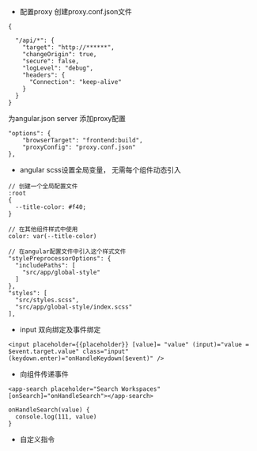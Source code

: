 
- 配置proxy
创建proxy.conf.json文件
```
{

  "/api/*": {
    "target": "http://******",
    "changeOrigin": true,
    "secure": false,
    "logLevel": "debug",
    "headers": {
      "Connection": "keep-alive"
    }
  }
}

```

为angular.json server 添加proxy配置
```
"options": {
	"browserTarget": "frontend:build",
	"proxyConfig": "proxy.conf.json"
},
```

- angular scss设置全局变量， 无需每个组件动态引入
```
// 创建一个全局配置文件 
:root
{
  --title-color: #f40;
}

// 在其他组件样式中使用
color: var(--title-color)

// 在angular配置文件中引入这个样式文件
"stylePreprocessorOptions": {
  "includePaths": [
    "src/app/global-style"
  ]
},
"styles": [
  "src/styles.scss",
  "src/app/global-style/index.scss"
],

```

- input 双向绑定及事件绑定
```
<input placeholder={{placeholder}} [value]= "value" (input)="value = $event.target.value" class="input" (keydown.enter)="onHandleKeydown($event)" />
```

- 向组件传递事件
```
<app-search placeholder="Search Workspaces" [onSearch]="onHandleSearch"></app-search>

onHandleSearch(value) {
  console.log(111, value)
}
```

- 自定义指令